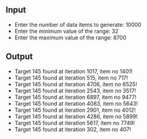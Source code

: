 ## Input

- Enter the number of data items to generate: 10000
- Enter the minimum value of the range: 32
- Enter the maximum value of the range: 8700

## Output

- Target 145 found at iteration 1017, item no 1401!
- Target 145 found at iteration 515, item no 717!
- Target 145 found at iteration 4706, item no 6525!
- Target 145 found at iteration 2543, item no 3517!
- Target 145 found at iteration 6897, item no 9477!
- Target 145 found at iteration 4083, item no 5643!
- Target 145 found at iteration 2901, item no 4012!
- Target 145 found at iteration 4286, item no 5899!
- Target 145 found at iteration 5617, item no 7749!
- Target 145 found at iteration 302, item no 407!
